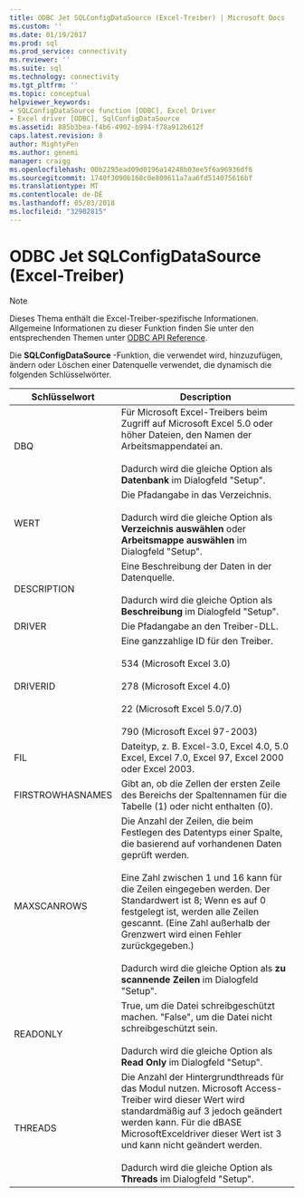 ```yaml
---
title: ODBC Jet SQLConfigDataSource (Excel-Treiber) | Microsoft Docs
ms.custom: ''
ms.date: 01/19/2017
ms.prod: sql
ms.prod_service: connectivity
ms.reviewer: ''
ms.suite: sql
ms.technology: connectivity
ms.tgt_pltfrm: ''
ms.topic: conceptual
helpviewer_keywords:
- SQLConfigDataSource function [ODBC], Excel Driver
- Excel driver [ODBC], SqlConfigDataSource
ms.assetid: 885b3bea-f4b6-4902-b994-f78a912b612f
caps.latest.revision: 8
author: MightyPen
ms.author: genemi
manager: craigg
ms.openlocfilehash: 00b2295ead09d0196a14248b03ee5f6a96936df6
ms.sourcegitcommit: 1740f3090b168c0e809611a7aa6fd514075616bf
ms.translationtype: MT
ms.contentlocale: de-DE
ms.lasthandoff: 05/03/2018
ms.locfileid: "32902815"
---
```

# <a name="odbc-jet-sqlconfigdatasource-excel-driver"></a>ODBC Jet SQLConfigDataSource (Excel-Treiber)
> [!NOTE]  
>  Dieses Thema enthält die Excel-Treiber-spezifische Informationen. Allgemeine Informationen zu dieser Funktion finden Sie unter den entsprechenden Themen unter [ODBC API Reference](../../odbc/reference/syntax/odbc-api-reference.md).  
  
 Die **SQLConfigDataSource** -Funktion, die verwendet wird, hinzuzufügen, ändern oder Löschen einer Datenquelle verwendet, die dynamisch die folgenden Schlüsselwörter.  
  
|Schlüsselwort|Description|  
|-------------|-----------------|  
|DBQ|Für Microsoft Excel-Treibers beim Zugriff auf Microsoft Excel 5.0 oder höher Dateien, den Namen der Arbeitsmappendatei an.<br /><br /> Dadurch wird die gleiche Option als **Datenbank** im Dialogfeld "Setup".|  
|WERT|Die Pfadangabe in das Verzeichnis.<br /><br /> Dadurch wird die gleiche Option als **Verzeichnis auswählen** oder **Arbeitsmappe auswählen** im Dialogfeld "Setup".|  
|DESCRIPTION|Eine Beschreibung der Daten in der Datenquelle.<br /><br /> Dadurch wird die gleiche Option als **Beschreibung** im Dialogfeld "Setup".|  
|DRIVER|Die Pfadangabe an den Treiber-DLL.|  
|DRIVERID|Eine ganzzahlige ID für den Treiber.<br /><br /> 534 (Microsoft Excel 3.0)<br /><br /> 278 (Microsoft Excel 4.0)<br /><br /> 22 (Microsoft Excel 5.0/7.0)<br /><br /> 790 (Microsoft Excel 97-2003)|  
|FIL|Dateityp, z. B. Excel-3.0, Excel 4.0, 5.0 Excel, Excel 7.0, Excel 97, Excel 2000 oder Excel 2003.|  
|FIRSTROWHASNAMES|Gibt an, ob die Zellen der ersten Zeile des Bereichs der Spaltennamen für die Tabelle (1) oder nicht enthalten (0).|  
|MAXSCANROWS|Die Anzahl der Zeilen, die beim Festlegen des Datentyps einer Spalte, die basierend auf vorhandenen Daten geprüft werden.<br /><br /> Eine Zahl zwischen 1 und 16 kann für die Zeilen eingegeben werden. Der Standardwert ist 8; Wenn es auf 0 festgelegt ist, werden alle Zeilen gescannt. (Eine Zahl außerhalb der Grenzwert wird einen Fehler zurückgegeben.)<br /><br /> Dadurch wird die gleiche Option als **zu scannende Zeilen** im Dialogfeld "Setup".|  
|READONLY|True, um die Datei schreibgeschützt machen. "False", um die Datei nicht schreibgeschützt sein.<br /><br /> Dadurch wird die gleiche Option als **Read Only** im Dialogfeld "Setup".|  
|THREADS|Die Anzahl der Hintergrundthreads für das Modul nutzen. Microsoft Access-Treiber wird dieser Wert wird standardmäßig auf 3 jedoch geändert werden kann. Für die dBASE MicrosoftExceldriver dieser Wert ist 3 und kann nicht geändert werden.<br /><br /> Dadurch wird die gleiche Option als **Threads** im Dialogfeld "Setup".|
